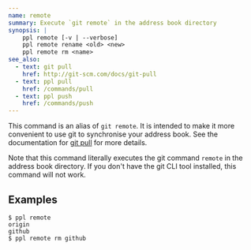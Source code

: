 ```yaml
---
name: remote
summary: Execute `git remote` in the address book directory
synopsis: |
    ppl remote [-v | --verbose]
    ppl remote rename <old> <new>
    ppl remote rm <name>
see_also:
  - text: git pull
    href: http://git-scm.com/docs/git-pull
  - text: ppl pull
    href: /commands/pull
  - text: ppl push
    href: /commands/push
---
```


This command is an alias of `git remote`. It is intended to make it more
convenient to use git to synchronise your address book. See the documentation
for [git pull](/documentation/commands/pull) for more details.

Note that this command literally executes the git command `remote` in the
address book directory. If you don't have the git CLI tool installed, this
command will not work.

## Examples

    $ ppl remote
    origin
    github
    $ ppl remote rm github

